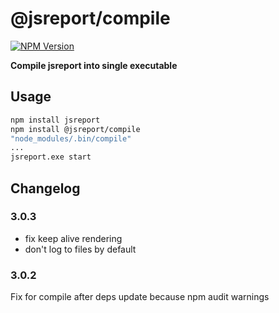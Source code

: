 # @jsreport/compile
[![NPM Version](http://img.shields.io/npm/v/@jsreport/compile.svg?style=flat-square)](https://npmjs.com/package/@jsreport/compile)

**Compile jsreport into single executable**

## Usage

```bash
npm install jsreport
npm install @jsreport/compile
"node_modules/.bin/compile"
...
jsreport.exe start
```

## Changelog

### 3.0.3

- fix keep alive rendering
- don't log to files by default

### 3.0.2

Fix for compile after deps update because npm audit warnings
